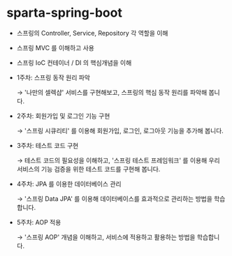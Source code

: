# sparta-spring-boot
- 스프링의 Controller, Service, Repository 각 역할을 이해
- 스프링 MVC 를 이해하고 사용
- 스프링 IoC 컨테이너 / DI 의 핵심개념을 이해

- 1주차: 스프링 동작 원리 파악
    
    → '나만의 셀렉샵' 서비스를 구현해보고, 스프링의 핵심 동작 원리를 파악해 봅니다.
    
- 2주차: 회원가입 및 로그인 기능 구현
    
    → '스프링 시큐리티' 를 이용해 회원가입, 로그인, 로그아웃 기능을 추가해 봅니다.
    
- 3주차: 테스트 코드 구현
    
    → 테스트 코드의 필요성을 이해하고, '스프링 테스트 프레임워크' 를 이용해 우리 서비스의 기능 검증을 위한 테스트 코드를 구현해 봅니다.
    
- 4주차: JPA 를 이용한 데이터베이스 관리
    
    → '스프링 Data JPA' 를 이용해 데이터베이스를 효과적으로 관리하는 방법을 학습합니다.
    
- 5주차: AOP 적용
    
    → '스프링 AOP' 개념을 이해하고, 서비스에 적용하고 활용하는 방법을 학습합니다.
